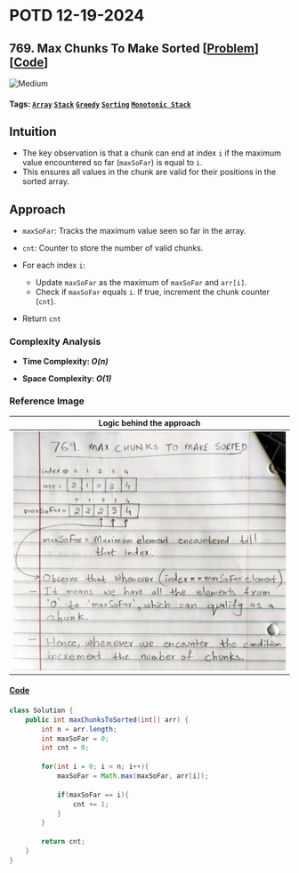 # POTD 12-19-2024

## 769. Max Chunks To Make Sorted [[Problem](https://leetcode.com/problems/max-chunks-to-make-sorted/description/)][[Code](https://github.com/AKR-2803/DSA-Declassified/blob/main/POTD-Leetcode/December/code/MaxChunksToMakeSorted.java)]

 <!-- ![Easy](https://img.shields.io/badge/Easy-green?style=for-the-badge)  -->
![Medium](https://img.shields.io/badge/Medium-yellow?style=for-the-badge)  
<!-- ![Hard](https://img.shields.io/badge/Hard-red?style=for-the-badge) -->

#### **Tags:** [`Array`](https://leetcode.com/problem-list/array/) [`Stack`](https://leetcode.com/problem-list/stack/) [`Greedy`](https://leetcode.com/problem-list/greedy/) [`Sorting`](https://leetcode.com/problem-list/sorting/) [`Monotonic Stack`](https://leetcode.com/problem-list/monotonic-stack/)

## Intuition  
- The key observation is that a chunk can end at index `i` if the maximum value encountered so far (`maxSoFar`) is equal to `i`. 
- This ensures all values in the chunk are valid for their positions in the sorted array.  

## Approach  

- `maxSoFar`: Tracks the maximum value seen so far in the array.  
- `cnt`: Counter to store the number of valid chunks.  

- For each index `i`:  
    - Update `maxSoFar` as the maximum of `maxSoFar` and `arr[i]`.  
    - Check if `maxSoFar` equals `i`. If true, increment the chunk counter (`cnt`).  

- Return `cnt`

### Complexity Analysis
- **Time Complexity: _O(n)_**  

- **Space Complexity: _O(1)_**

### Reference Image
| Logic behind the approach                                             | 
|--------------------------------------------------------------------------------------| 
| <img src="../assets/img/leetcode/12-19-2024-max-chunks-to-make-sorted.jpg" width=500 alt="max-chunks-to-make-sorted"/> |

#### [Code](https://github.com/AKR-2803/DSA-Declassified/blob/main/POTD-Leetcode/December/code/MaxChunksToMakeSorted.java)
```java
class Solution { 
    public int maxChunksToSorted(int[] arr) {
        int n = arr.length;
        int maxSoFar = 0;
        int cnt = 0;

        for(int i = 0; i < n; i++){
            maxSoFar = Math.max(maxSoFar, arr[i]);

            if(maxSoFar == i){
                cnt += 1;
            }
        }

        return cnt;
    }
}
```